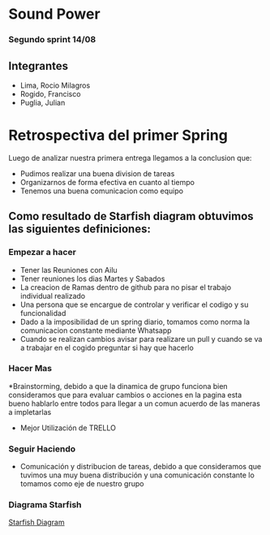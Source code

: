 # Sound Power
### Segundo sprint 14/08
## Integrantes
* Lima, Rocio Milagros
* Rogido, Francisco
* Puglia, Julian
# Retrospectiva del primer Spring

Luego de analizar nuestra primera entrega llegamos a la conclusion que: 

* Pudimos realizar una buena division de tareas
* Organizarnos de forma efectiva en cuanto al tiempo
* Tenemos una buena comunicacion como equipo

## Como resultado de Starfish diagram obtuvimos las siguientes  definiciones:

### Empezar a hacer

* Tener las Reuniones con Ailu
* Tener reuniones los dias Martes y Sabados
* La creacion de Ramas dentro de github para no pisar el trabajo individual realizado
* Una persona que se encargue de controlar y verificar el codigo y su funcionalidad 
* Dado a la imposibilidad de un spring diario, tomamos como norma la comunicacion constante mediante Whatsapp
* Cuando se realizan cambios avisar para realizare un pull y cuando se va a trabajar en el cogido preguntar si hay que hacerlo

### Hacer Mas

*Brainstorming, debido a que la dinamica de grupo funciona bien consideramos que para evaluar cambios o acciones en la pagina esta bueno hablarlo entre todos para llegar a un comun acuerdo de las maneras a impletarlas 
* Mejor Utilización de TRELLO 

### Seguir Haciendo

* Comunicación y distribucion de tareas, debido a que consideramos que tuvimos una muy buena distribución y una comunicación constante lo tomamos como eje de nuestro grupo 

### Diagrama Starfish
[Starfish Diagram](https://github.com/JulianPuglia/grupo_4_SoundPower/blob/master/Retrospectivas/StarfishD/StarfishDiagram1.png)


